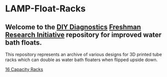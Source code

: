 # LAMP-Float-Racks

## Welcome to the  [DIY Diagnostics](https://diystream.cns.utexas.edu/ "DIY Diagnostics")  [Freshman Research Initiative](https://cns.utexas.edu/fri "Freshman Research Initiative") repository for improved water bath floats.

This repository represents an archive of various designs for 3D printed tube racks which can double as water bath floaters when flipped upside down.


[16 Capacity Racks](https://github.com/diydiagnostics/LAMP-Tube-Racks/tree/master/16%20Capacity%20Racks)
